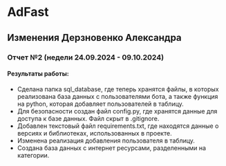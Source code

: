 # AdFast
## Изменения Дерзновенко Александра
### Отчет №2 (недели 24.09.2024 - 09.10.2024)
#### Результаты работы:
* Сделана папка sql_database, где теперь хранятся файлы, в которых реализована база данных с пользователями бота, а также функция на python, которая добавляет пользователей в таблицу.
* Для безопасности создан файл config.py, где хранятся данные для доступа к базе данных. Файл скрыт в .gitignore.
* Добавлен текстовый файл requirements.txt, где находятся данные о версиях и библиотеках, использованных в проекте.
* Изменена реализация добавления пользователя в таблицу.
* Создана база данных с интернет ресурсами, разделенными на категории.
